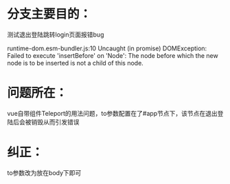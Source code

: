 # 分支主要目的：
  测试退出登陆跳转login页面报错bug

  runtime-dom.esm-bundler.js:10 Uncaught (in promise) DOMException: Failed to execute 'insertBefore' on 'Node': The node before which the new node is to be inserted is not a child of this node.

# 问题所在：
  vue自带组件Teleport的用法问题，to参数配置在了#app节点下，该节点在退出登陆后会被销毁从而引发错误

# 纠正：
  to参数改为放在body下即可